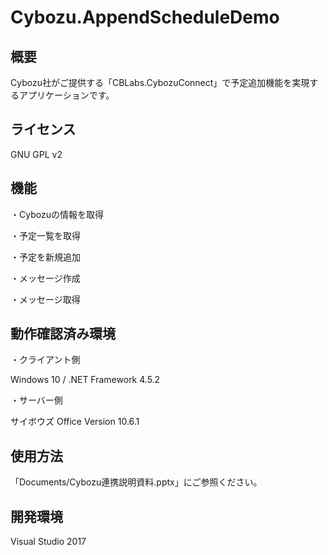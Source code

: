 # Cybozu.AppendScheduleDemo
## 概要

Cybozu社がご提供する「CBLabs.CybozuConnect」で予定追加機能を実現するアプリケーションです。

## ライセンス

GNU GPL v2

## 機能

・Cybozuの情報を取得

・予定一覧を取得

・予定を新規追加

・メッセージ作成

・メッセージ取得

## 動作確認済み環境

・クライアント側

Windows 10 /
.NET Framework 4.5.2

・サーバー側

サイボウズ Office Version 10.6.1

## 使用方法
「Documents/Cybozu連携説明資料.pptx」にご参照ください。

## 開発環境

Visual Studio 2017
